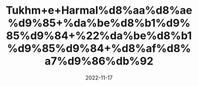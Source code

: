 ---
title: 'Tukhm+e+Harmal%d8%aa%d8%ae%d9%85+%da%be%d8%b1%d9%85%d9%84+%22%da%be%d8%b1%d9%85%d9%84+%d8%af%d8%a7%d9%86%db%92'
date: '2022-11-17' 
metatag: '' 
inventory: '0' 
draft: false 
# meta description 
shortDescripton: '%22+Peganum+Harmala+Seeds+%22+The+Harmal+is+effective+in+relieving+remittent+and+chronic+fevers.+It+is+also+useful+in+relieving+chronic+malaria.'
description: 'Seed+%d8%aa%d8%ae%d9%85++%d8%a8%db%8c%d8%ac'
longdescription: ''
tags: ''
brand: ''
subCategory: ''
sellCount: '0'
featured: True
# product Price
price: '40.0'
# Product Short Description
shortDescription: '%22+Peganum+Harmala+Seeds+%22+The+Harmal+is+effective+in+relieving+remittent+and+chronic+fevers.+It+is+also+useful+in+relieving+chronic+malaria.'
productID: 'E5594861-3326-ED11-9968-005056B3A416'
type: 'products'
category: 'Seed+%d8%aa%d8%ae%d9%85++%d8%a8%db%8c%d8%ac' 
thumnailproduct: 'https://eraconnect.blob.core.windows.net/product-images/aminsaddiquidawakhana/E5594861-3326-ED11-9968-005056B3A416.webp' 
images:
  - image: 'https://eraconnect.blob.core.windows.net/product-images/aminsaddiquidawakhana/E5594861-3326-ED11-9968-005056B3A416.webp'  
Variants:
---